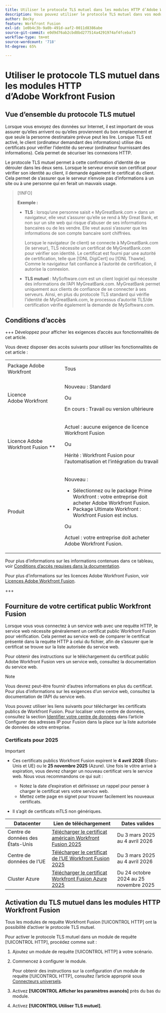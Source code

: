 ```yaml
---
title: Utiliser le protocole TLS mutuel dans les modules HTTP d’Adobe Workfront Fusion
description: Vous pouvez utiliser le protocole TLS mutuel dans vos modules HTTP d’Adobe Workfront Fusion, ce qui permet aux deux côtés de la transaction d’information de vérifier l’identité de l’autre.
author: Becky
feature: Workfront Fusion
exl-id: 1e0b4c3b-9a0b-491d-aaf2-0011d8386abe
source-git-commit: e0d9d76ab2cbd8bd277514a4291974af4fceba73
workflow-type: tm+mt
source-wordcount: '718'
ht-degree: 65%

---
```


# Utiliser le protocole TLS mutuel dans les modules HTTP d’Adobe Workfront Fusion

## Vue d’ensemble du protocole TLS mutuel

Lorsque vous envoyez des données sur Internet, il est important de vous assurer qu’elles arrivent ou qu’elles proviennent du bon emplacement et que seule la personne destinataire prévue peut les lire. Lorsque TLS est activé, le client (ordinateur demandant des informations) utilise des certificats pour vérifier l’identité du serveur (ordinateur fournissant des informations). Cela permet de sécuriser les connexions HTTP.

Le protocole TLS mutuel permet à cette confirmation d’identité de se dérouler dans les deux sens. Lorsque le serveur envoie son certificat pour vérifier son identité au client, il demande également le certificat du client. Cela permet de s’assurer que le serveur n’envoie pas d’informations à un site ou à une personne qui en ferait un mauvais usage.

>[!INFO]
>
>**Exemple :**
>
>* **TLS** : lorsqu’une personne saisit « MyGreatBank.com » dans un navigateur, elle veut s’assurer qu’elle se rend à My Great Bank, et non sur un site web qui risque d’abuser de ses informations bancaires ou de les vendre. Elle veut aussi s’assurer que les informations de son compte bancaire sont chiffrées.
>
>   Lorsque le navigateur (le client) se connecte à MyGreatBank.com (le serveur), TLS nécessite un certificat de MyGreatBank.com pour vérifier son identité. Le certificat est fourni par une autorité de certification, telle que [!DNL DigiCert] ou [!DNL Thawte]. Comme le navigateur fait confiance à l’autorité de certification, il autorise la connexion.
>
>* **TLS mutuel** : MySoftware.com est un client logiciel qui nécessite des informations de l’API MyGreatBank.com. MyGreatBank permet uniquement aux clients de confiance de se connecter à ses serveurs. Ainsi, en plus du protocole TLS standard qui vérifie l’identité de MyGreatBank.com, le processus d’autorité TLS/de certification vérifie également la demande de MySoftware.com.

## Conditions d’accès

+++ Développez pour afficher les exigences d’accès aux fonctionnalités de cet article.

Vous devez disposer des accès suivants pour utiliser les fonctionnalités de cet article :

<table style="table-layout:auto">
 <col> 
 <col> 
 <tbody> 
  <tr> 
   <td role="rowheader">Package Adobe Workfront</td> 
   <td> <p>Tous</p> </td> 
  </tr> 
  <tr data-mc-conditions=""> 
   <td role="rowheader">Licence Adobe Workfront</td> 
   <td> <p>Nouveau : Standard</p><p>Ou</p><p>En cours : Travail ou version ultérieure</p> </td> 
  </tr> 
  <tr> 
   <td role="rowheader">Licence Adobe Workfront Fusion **</td> 
   <td>
   <p>Actuel : aucune exigence de licence Workfront Fusion</p>
   <p>Ou</p>
   <p>Hérité : Workfront Fusion pour l’automatisation et l’intégration du travail </p>
   </td> 
  </tr> 
  <tr> 
   <td role="rowheader">Produit</td> 
   <td>
   <p>Nouveau :</p> <ul><li>Sélectionnez ou le package Prime Workfront : votre entreprise doit acheter Adobe Workfront Fusion.</li><li>Package Ultimate Workfront : Workfront Fusion est inclus.</li></ul>
   <p>Ou</p>
   <p>Actuel : votre entreprise doit acheter Adobe Workfront Fusion.</p>
   </td> 
  </tr>
 </tbody> 
</table>

Pour plus d’informations sur les informations contenues dans ce tableau, voir [Conditions d’accès requises dans la documentation](/help/workfront-fusion/references/licenses-and-roles/access-level-requirements-in-documentation.md).

Pour plus d’informations sur les licences Adobe Workfront Fusion, voir [Licences Adobe Workfront Fusion](/help/workfront-fusion/set-up-and-manage-workfront-fusion/licensing-operations-overview/license-automation-vs-integration.md).

+++

## Fourniture de votre certificat public Workfront Fusion

Lorsque vous vous connectez à un service web avec une requête HTTP, le service web nécessite généralement un certificat public Workfront Fusion pour vérification. Cela permet au service web de comparer le certificat présenté dans la requête HTTP à celui du fichier, afin de s’assurer que le certificat se trouve sur la liste autorisée du service web.

Pour obtenir des instructions sur le téléchargement du certificat public Adobe Workfront Fusion vers un service web, consultez la documentation du service web.

>[!NOTE]
>
>Vous devrez peut-être fournir d’autres informations en plus du certificat. Pour plus d’informations sur les exigences d’un service web, consultez la documentation de l’API du service web.

Vous pouvez utiliser les liens suivants pour télécharger les certificats publics de Workfront Fusion. Pour localiser votre centre de données, consultez la section [Identifier votre centre de données](/help/workfront-fusion/set-up-and-manage-workfront-fusion/set-up-and-manage-orgs-and-teams/set-up-orgs-teams-and-users/set-up-ip-addresses-for-fusion.md) dans l’article Configurer des adresses IP pour Fusion dans la place sur la liste autorisée de données de votre entreprise.

### Certificats pour 2025

>[!IMPORTANT]
>
>* Ces certificats publics Workfront Fusion expirent le **4 avril 2026** (États-Unis et UE) ou le **25 novembre 2025** (Azure). Une fois le vôtre arrivé à expiration, vous devrez charger un nouveau certificat vers le service web. Nous vous recommandons ce qui suit :
>
>   * Notez la date d’expiration et définissez un rappel pour penser à charger le certificat vers votre service web.
>   * Mettez cette page en signet pour trouver facilement les nouveaux certificats.
>
>* Il s’agit de certificats mTLS non génériques.

| Datacenter | Lien de téléchargement | Dates valides |
|---|---|---|
| Centre de données des États-Unis | [Télécharger le certificat américain Workfront Fusion 2025](/help/workfront-fusion/references/apps-and-modules/universal-connectors/assets/2025-certs/fusion-prod-us-mtls-certificate.pem) | Du 3 mars 2025 au 4 avril 2026 |
| Centre de données de l’UE | [Télécharger le certificat de l’UE Workfront Fusion 2025](/help/workfront-fusion/references/apps-and-modules/universal-connectors/assets/2025-certs/fusion-prod-eu-mtls-certificate.pem) | Du 3 mars 2025 au 4 avril 2026 |
| Cluster Azure | [Télécharger le certificat Workfront Fusion Azure 2025](/help/workfront-fusion/references/apps-and-modules/universal-connectors/assets/2025-certs/fusion-prod-az-mtls-certificate.pem) | Du 24 octobre 2024 au 25 novembre 2025 |

<!--

### Certificates for 2024

>[!IMPORTANT]
>
>* We recommend installing the certificates for 2025, available above.
>* These Workfront Fusion public certificates expire on **May 7, 2025**. After yours expires you will need to upload a new certificate to the web service. We recommend that you:
>
>   * Make note of the expiration date and set a reminder for yourself to upload the certificate to your web service.
>   * Bookmark this page to easily find the new certificates.
>
>* These are non-wildcard mTLS certificates.

| Datacenter | Download link | Dates valid |
|---|---|---|
| US Datacenter | [Download Workfront Fusion Certificate 2024](/help/workfront-fusion/references/apps-and-modules/universal-connectors/assets/fusion-prod-us-mtls-certificate.pem) | April 5, 2024 to May 7, 2025 |
| EU Datacenter | [Download Workfront Fusion EU Certificate 2024](/help/workfront-fusion/references/apps-and-modules/universal-connectors/assets/fusion-prod-eu-mtls-certificate.pem) | April 5, 2024 to May 7, 2025 |

-->

## Activation du TLS mutuel dans les modules HTTP Workfront Fusion

Tous les modules de requête Workfront Fusion [!UICONTROL HTTP] ont la possibilité d’activer le protocole TLS mutuel.

Pour activer le protocole TLS mutuel dans un module de requête [!UICONTROL HTTP], procédez comme suit :

1. Ajoutez un module de requête [!UICONTROL HTTP] à votre scénario.
1. Commencez à configurer le module.

   Pour obtenir des instructions sur la configuration d’un module de requête [!UICONTROL HTTP], consultez l’article approprié sous [Connecteurs universels](/help/workfront-fusion/references/apps-and-modules/apps-and-modules-toc.md#universal-connectors).

1. Activez **[!UICONTROL Afficher les paramètres avancés]** près du bas du module.
1. Activez **[!UICONTROL Utiliser TLS mutuel]**.
